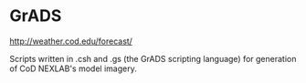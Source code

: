 # GrADS

http://weather.cod.edu/forecast/

Scripts written in .csh and .gs (the GrADS scripting language) for generation of CoD NEXLAB's model imagery.
